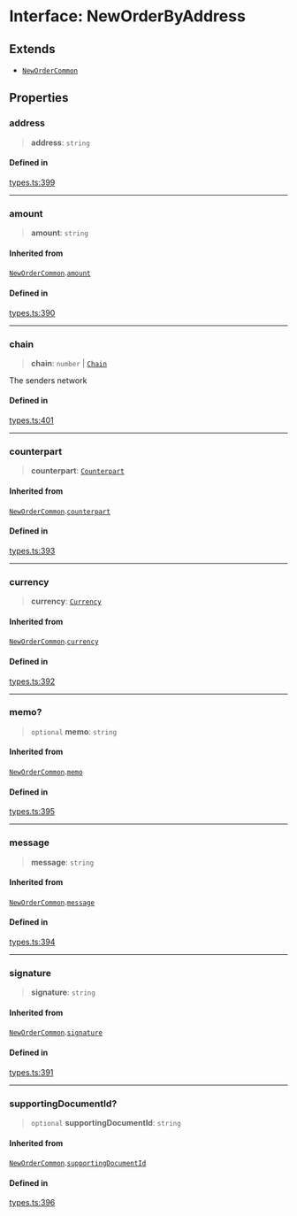 # Interface: NewOrderByAddress

## Extends

- [`NewOrderCommon`](/docs/SDK/interfaces/NewOrderCommon.md)

## Properties

### address

> **address**: `string`

#### Defined in

[types.ts:399](https://github.com/monerium/js-monorepo/blob/main/packages/sdk/src/types.ts#L399)

***

### amount

> **amount**: `string`

#### Inherited from

[`NewOrderCommon`](/docs/SDK/interfaces/NewOrderCommon.md).[`amount`](/docs/SDK/interfaces/NewOrderCommon.md#amount)

#### Defined in

[types.ts:390](https://github.com/monerium/js-monorepo/blob/main/packages/sdk/src/types.ts#L390)

***

### chain

> **chain**: `number` \| [`Chain`](/docs/SDK/type-aliases/Chain.md)

The senders network

#### Defined in

[types.ts:401](https://github.com/monerium/js-monorepo/blob/main/packages/sdk/src/types.ts#L401)

***

### counterpart

> **counterpart**: [`Counterpart`](/docs/SDK/interfaces/Counterpart.md)

#### Inherited from

[`NewOrderCommon`](/docs/SDK/interfaces/NewOrderCommon.md).[`counterpart`](/docs/SDK/interfaces/NewOrderCommon.md#counterpart)

#### Defined in

[types.ts:393](https://github.com/monerium/js-monorepo/blob/main/packages/sdk/src/types.ts#L393)

***

### currency

> **currency**: [`Currency`](/docs/SDK/enumerations/Currency.md)

#### Inherited from

[`NewOrderCommon`](/docs/SDK/interfaces/NewOrderCommon.md).[`currency`](/docs/SDK/interfaces/NewOrderCommon.md#currency)

#### Defined in

[types.ts:392](https://github.com/monerium/js-monorepo/blob/main/packages/sdk/src/types.ts#L392)

***

### memo?

> `optional` **memo**: `string`

#### Inherited from

[`NewOrderCommon`](/docs/SDK/interfaces/NewOrderCommon.md).[`memo`](/docs/SDK/interfaces/NewOrderCommon.md#memo)

#### Defined in

[types.ts:395](https://github.com/monerium/js-monorepo/blob/main/packages/sdk/src/types.ts#L395)

***

### message

> **message**: `string`

#### Inherited from

[`NewOrderCommon`](/docs/SDK/interfaces/NewOrderCommon.md).[`message`](/docs/SDK/interfaces/NewOrderCommon.md#message)

#### Defined in

[types.ts:394](https://github.com/monerium/js-monorepo/blob/main/packages/sdk/src/types.ts#L394)

***

### signature

> **signature**: `string`

#### Inherited from

[`NewOrderCommon`](/docs/SDK/interfaces/NewOrderCommon.md).[`signature`](/docs/SDK/interfaces/NewOrderCommon.md#signature)

#### Defined in

[types.ts:391](https://github.com/monerium/js-monorepo/blob/main/packages/sdk/src/types.ts#L391)

***

### supportingDocumentId?

> `optional` **supportingDocumentId**: `string`

#### Inherited from

[`NewOrderCommon`](/docs/SDK/interfaces/NewOrderCommon.md).[`supportingDocumentId`](/docs/SDK/interfaces/NewOrderCommon.md#supportingdocumentid)

#### Defined in

[types.ts:396](https://github.com/monerium/js-monorepo/blob/main/packages/sdk/src/types.ts#L396)

